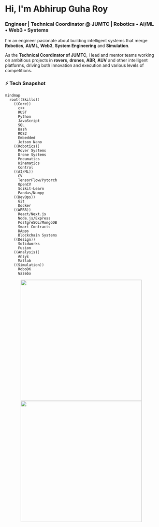 <!-- Meet -->
#  Hi, I'm Abhirup Guha Roy  

###  Engineer | Technical Coordinator @ JUMTC | Robotics • AI/ML • Web3 • Systems 

I'm an engineer pasionate about building intelligent systems that merge **Robotics**, **AI/ML**, **Web3**, **System Engineering** and **Simulation**.

As the **Technical Coordinator of JUMTC**, I lead and mentor teams working on ambitious projects in **rovers**, **drones**, **ABR**, **AUV** and other intelligent platforms, driving both innovation and execution and various levels of competitions.




### ⚡ Tech Snapshot

```mermaid
mindmap
  root((Skills))
    ((Core))
      c++
      RUST
      Python
      JavaScript
      SQL
      Bash
      ROS2
      Embedded
      Jetson Nano
    ((Robotics))
      Rover Systems
      Drone Systems
      Pneumatics
      Kinematics
      Control
    ((AI/ML))
      CV
      TensorFlow/Pytorch
      OpenCV
      Scikit-Learn
      Pandas/Numpy
    ((DevOps))
      Git
      Docker
    ((WEB3))
      React/Next.js
      Node.js/Express
      PostgreSQL/MongoDB
      Smart Contracts
      DApps
      Blockchain Systems
    ((Design))
      Solidworks
      Fusion
    ((Analysis))
      Ansys
      Matlab
    ((Simulation))
      RoboDK
      Gazebo
```

<p align="center">
  <img src="https://github-readme-stats.vercel.app/api?username=RSWDevian&show_icons=true&theme=dark" width="400">
  <img src="https://github-readme-streak-stats.herokuapp.com?user=RSWDevian&theme=dark&hide_border=true" width="400">
</p>
